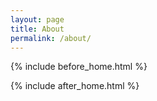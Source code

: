 ```yaml
---
layout: page
title: About
permalink: /about/
---
```

{% include before_home.html %}

{% include after_home.html %}

